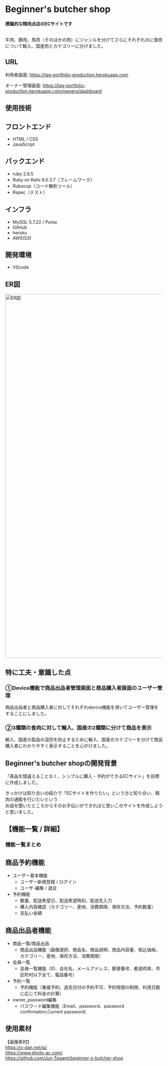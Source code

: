 # Beginner's butcher shop
**模擬的な精肉点店のECサイトです**

<br />
牛肉、豚肉、馬肉（そのほかの肉）にジャンルを分けてさらにそれぞれのに食肉について輸入、国産肉とカテゴリーに分けました。<br />

## URL
利用者画面:
https://tag-portfolio-production.herokuapp.com

オーナー管理画面:
https://tag-portfolio-production.herokuapp.com/owners/dashboard

## 使用技術
 ## フロントエンド
  - HTML / CSS
  - JavaScript

 ## バックエンド
  - ruby 2.6.5
  - Ruby on Rails 6.0.3.7（フレームワーク）
  - Rubocop（コード解析ツール）
  - Rspec（テスト）
 ## インフラ
  - MySQL 5.7.22 / Puma 
  - GitHub
  - heroku
  - AWS(S3)
 ## 開発環境
  - VScode

## ER図
<img width="1162" alt="ER図" src="https://user-images.githubusercontent.com/76899874/143732671-54ce314c-c828-42d2-9ed6-b62f36b40858.png">

## 特に工夫・意識した点

### ①Device機能で商品出品者管理画面と商品購入者画面のユーザー管理
商品出品者と商品購入者に対してそれぞれdevice機能を用いてユーザー管理をすることにしました。

### ②3種類の食肉に対して輸入、国産の2種類に分けて商品を表示
輸入、国産の製品の混同を防止するために輸入、国産のカテゴリーを分けて商品購入者にわかりやすく表示することを心がけました。


## Beginner's butcher shopの開発背景
「表品を間違えることなく、シンプルに購入・予約ができるECサイト」を目標に作成しました。<br />

きっかけは知り合いの紹介で「ECサイトを作りたい」という方と知り合い、精肉の通販を行いたいという<br />
お話を聞いたところからそのお手伝いができればと思いこのサイトを作成しようと思いました。<br />

## 【機能一覧 / 詳細】

### 機能一覧まとめ

## 商品予約機能
  - ユーザー基本機能
    - ユーザー新規登録 / ログイン
    - ユーザ-編集 / 退会　<br />
  - 予約機能
    - 数量、配送希望日、配送希望時刻、配送先入力
    - 購入内容確認（カテゴリー、産地、消費期限、保存方法、予約数量）
    - 支払い金額

## 商品出品者機能
  - 商品一覧/商品出品
    - 商品出品機能（画像選択、商品名、商品説明、商品内容量、税込価格、カテゴリー、産地、保存方法、消費期限）
  - 会員一覧
    - 会員一覧機能（ID、会社名、メールアドレス、郵便番号、都道府県、市区町村以下全て、電話番号）  
  - 予約一覧
    - 予約機能（重複予約、過去日付の予約不可、予約時間の制限、利用日数に応じて料金の計算）
  - owner_password編集
    - パスワード編集機能（Email、password、password confirmation,Current password)

## 使用素材
【画像素材】<br />
https://o-dan.net/ja/<br />
https://www.photo-ac.com/<br />
https://github.com/Jun-Tagami/beginner-s-butcher-shop
